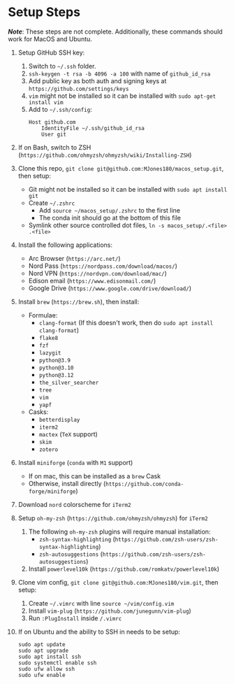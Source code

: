 # Setup Steps

***Note***: These steps are not complete. Additionally, these commands should work for MacOS and Ubuntu.

1. Setup GitHub SSH key:
    1. Switch to `~/.ssh` folder.
    2. `ssh-keygen -t rsa -b 4096 -a 100` with name of `github_id_rsa`
    3. Add public key as both auth and signing keys at `https://github.com/settings/keys`
    4. `vim` might not be installed so it can be installed with `sudo apt-get install vim`
    5. Add to `~/.ssh/config`:
        ```
        Host github.com
            IdentityFile ~/.ssh/github_id_rsa
            User git
        ```
2. If on Bash, switch to ZSH (`https://github.com/ohmyzsh/ohmyzsh/wiki/Installing-ZSH`)
3. Clone this repo, `git clone git@github.com:MJones180/macos_setup.git`, then setup:
    - Git might not be installed so it can be installed with `sudo apt install git`
    - Create `~/.zshrc`
        - Add `source ~/macos_setup/.zshrc` to the first line
        - The conda init should go at the bottom of this file
    - Symlink other source controlled dot files, `ln -s macos_setup/.<file> .<file>`
4. Install the following applications:
    - Arc Browser (`https://arc.net/`)
    - Nord Pass (`https://nordpass.com/download/macos/`)
    - Nord VPN (`https://nordvpn.com/download/mac/`)
    - Edison email (`https://www.edisonmail.com/`)
    - Google Drive (`https://www.google.com/drive/download/`)
5. Install `brew` (`https://brew.sh`), then install:
    - Formulae:
        - `clang-format` (If this doesn't work, then do `sudo apt install clang-format`)
        - `flake8`
        - `fzf`
        - `lazygit`
        - `python@3.9`
        - `python@3.10`
        - `python@3.12`
        - `the_silver_searcher`
        - `tree`
        - `vim`
        - `yapf`
    - Casks:
        - `betterdisplay`
        - `iterm2`
        - `mactex` (`TeX` support)
        - `skim`
        - `zotero`
6. Install `miniforge` (`conda` with `M1` support)
    - If on mac, this can be installed as a `brew` Cask
    - Otherwise, install directly (`https://github.com/conda-forge/miniforge`)
7. Download `nord` colorscheme for `iTerm2`
8. Setup `oh-my-zsh` (`https://github.com/ohmyzsh/ohmyzsh`) for `iTerm2`
    1. The following `oh-my-zsh` plugins will require manual installation:
        - `zsh-syntax-highlighting` (`https://github.com/zsh-users/zsh-syntax-highlighting`)
        - `zsh-autosuggestions` (`https://github.com/zsh-users/zsh-autosuggestions`)
    2. Install `powerlevel10k` (`https://github.com/romkatv/powerlevel10k`)
9. Clone vim config, `git clone git@github.com:MJones180/vim.git`, then setup:
    1. Create `~/.vimrc` with line `source ~/vim/config.vim`
    2. Install `vim-plug` (`https://github.com/junegunn/vim-plug`)
    3. Run `:PlugInstall` inside `/.vimrc`
10. If on Ubuntu and the ability to SSH in needs to be setup:

        sudo apt update
        sudo apt upgrade
        sudo apt install ssh
        sudo systemctl enable ssh
        sudo ufw allow ssh
        sudo ufw enable
